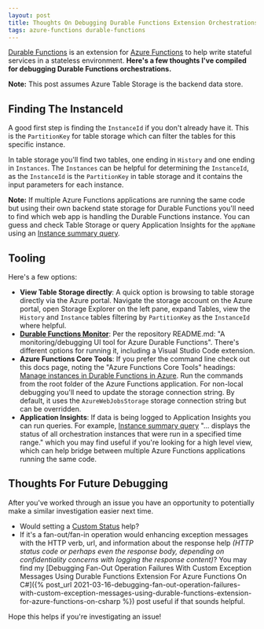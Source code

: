 ```yaml
---
layout: post
title: Thoughts On Debugging Durable Functions Extension Orchestrations For Azure Functions Backed By Azure Table Storage
tags: azure-functions durable-functions
---
```


[Durable Functions](https://docs.microsoft.com/en-us/azure/azure-functions/durable/durable-functions-overview) is an extension for [Azure Functions](https://docs.microsoft.com/en-us/azure/azure-functions/functions-overview) to help write stateful services in a stateless environment. **Here's a few thoughts I've compiled for debugging Durable Functions orchestrations.**

**Note:** This post assumes Azure Table Storage is the backend data store.

## Finding The InstanceId

A good first step is finding the `InstanceId` if you don't already have it. This is the `PartitionKey` for table storage which can filter the tables for this specific instance.

In table storage you'll find two tables, one ending in `History` and one ending in `Instances`. The `Instances` can be helpful for determining the `InstanceId`, as the `InstanceId` is the `PartitionKey` in table storage and it contains the input parameters for each instance.

**Note:** If multiple Azure Functions applications are running the same code but using their own backend state storage for Durable Functions you'll need to find which web app is handling the Durable Functions instance. You can guess and check Table Storage or query Application Insights for the `appName` using an [Instance summary query](https://docs.microsoft.com/en-us/azure/azure-functions/durable/durable-functions-diagnostics#instance-summary-query).

## Tooling

Here's a few options:

- **View Table Storage directly**: A quick option is browsing to table storage directly via the Azure portal. Navigate the storage account on the Azure portal, open Storage Explorer on the left pane, expand Tables, view the `History` and `Instance` tables filtering by `PartitionKey` as the `InstanceId` where helpful.
- **[Durable Functions Monitor](https://github.com/scale-tone/DurableFunctionsMonitor)**: Per the repository README.md: "A monitoring/debugging UI tool for Azure Durable Functions". There's different options for running it, including a Visual Studio Code extension.
- **Azure Functions Core Tools**: If you prefer the command line check out this docs page, noting the "Azure Functions Core Tools" headings: [Manage instances in Durable Functions in Azure](https://docs.microsoft.com/en-us/azure/azure-functions/durable/durable-functions-instance-management). Run the commands from the root folder of the Azure Functions application. For non-local debugging you'll need to update the storage connection string. By default, it uses the `AzureWebJobsStorage` storage connection string but can be overridden.
- **Application Insights**: If data is being logged to Application Insights you can run queries. For example, [Instance summary query](https://docs.microsoft.com/en-us/azure/azure-functions/durable/durable-functions-diagnostics#instance-summary-query) "... displays the status of all orchestration instances that were run in a specified time range." which you may find useful if you're looking for a high level view, which can help bridge between multiple Azure Functions applications running the same code.

## Thoughts For Future Debugging

After you've worked through an issue you have an opportunity to potentially make a similar investigation easier next time.

- Would setting a [Custom Status](https://docs.microsoft.com/en-us/azure/azure-functions/durable/durable-functions-diagnostics#custom-status) help?
- If it's a fan-out/fan-in operation would enhancing exception messages with the HTTP verb, url, and information about the response help *(HTTP status code or perhaps even the response body, depending on confidentiality concerns with logging the response content)*? You may find my [Debugging Fan-Out Operation Failures With Custom Exception Messages Using Durable Functions Extension For Azure Functions On C#]({% post_url 2021-03-16-debugging-fan-out-operation-failures-with-custom-exception-messages-using-durable-functions-extension-for-azure-functions-on-csharp %}) post useful if that sounds helpful.

Hope this helps if you're investigating an issue!
